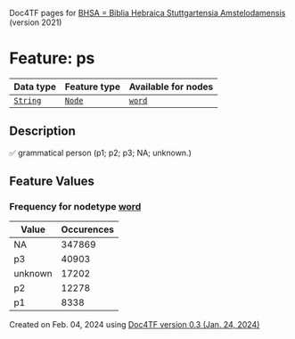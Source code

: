 Doc4TF pages for [BHSA = Biblia Hebraica Stuttgartensia Amstelodamensis](https://github.com/etcbc/BHSA/tree/master/tf) (version 2021)
# Feature: ps
Data type|Feature type|Available for nodes
---|---|---
[`String`](featurebydatatype.md#string)|[`Node`](featurebytype.md#node)| [`word`](featurebynodetype.md#word) 
## Description
✅ grammatical person (p1; p2; p3; NA; unknown.)
## Feature Values
### Frequency for nodetype [word](featurebynodetype.md#word)
Value|Occurences
---|---
NA|347869
p3|40903
unknown|17202
p2|12278
p1|8338
 

Created on Feb. 04, 2024 using [Doc4TF  version 0.3 (Jan. 24, 2024)](https://github.com/tonyjurg/Doc4TF) 